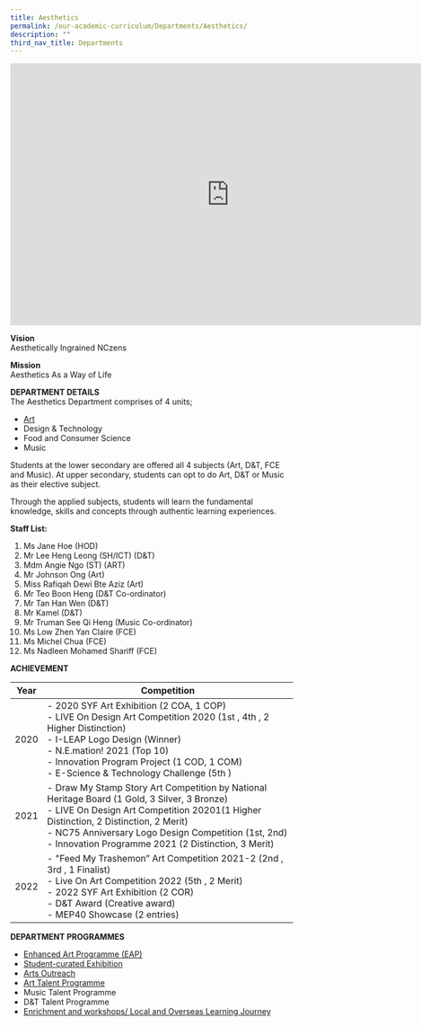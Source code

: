 ```yaml
---
title: Aesthetics
permalink: /our-academic-curriculum/Departments/Aesthetics/
description: ""
third_nav_title: Departments
---
```

<iframe allowfullscreen="true" height="467" width="780" frameborder="0" src="https://docs.google.com/presentation/d/e/2PACX-1vQcur9S8hGz8aRUzFkpZ4kkGkEL3N2Wp5U7OIqkzQ16sqwuPY-sRoeKChcy4rBABHqc5cUSn2aJKq4Z/embed?start=true&amp;loop=true&amp;delayms=5000"></iframe>

**Vision**<br>
Aesthetically Ingrained NCzens<br>

**Mission**<br>
Aesthetics As a Way of Life

**DEPARTMENT DETAILS**<br>
The Aesthetics Department comprises of 4 units;
- [Art](https://sites.google.com/moe.edu.sg/unitquelyncart/about-ncart)<br>
- Design &amp; Technology<br>
- Food and Consumer Science<br>
- Music<br>

Students at the lower secondary are offered all 4 subjects (Art, D&amp;T, FCE and Music). At upper secondary, students can opt to do Art, D&amp;T or Music as their elective subject.<br>

Through the applied subjects, students will learn the fundamental knowledge, skills and concepts through authentic learning experiences.<br>

**Staff List:**<br>
1. Ms Jane Hoe (HOD)<br>
2. Mr Lee Heng Leong (SH/ICT) (D&amp;T)<br>
3.  Mdm Angie Ngo (ST) (ART)<br>
4.  Mr Johnson Ong (Art)<br>
5.  Miss Rafiqah Dewi Bte Aziz (Art)<br>
6.  Mr Teo Boon Heng (D&amp;T Co-ordinator)<br>
7.  Mr Tan Han Wen (D&amp;T)<br>
8.  Mr Kamel (D&amp;T)<br>
9.  Mr Truman See Qi Heng (Music Co-ordinator)<br>
10.  Ms Low Zhen Yan Claire (FCE)<br>
11.  Ms Michel Chua (FCE)<br>
12.  Ms Nadleen Mohamed Shariff (FCE)<br>

**ACHIEVEMENT**<br>

| **Year** | **Competition** | 
| -------- | -------- |
| 2020 | - 2020 SYF Art Exhibition (2 COA, 1 COP)<br>- LIVE On Design Art Competition 2020 (1st , 4th , 2 Higher Distinction)<br>- I-LEAP Logo Design (Winner)<br>- N.E.mation! 2021 (Top 10)<br>- Innovation Program Project (1 COD, 1 COM)<br>- E-Science &amp; Technology Challenge (5th )|
| 2021 | - Draw My Stamp Story Art Competition by National Heritage Board (1 Gold, 3 Silver, 3 Bronze)<br>- LIVE On Design Art Competition 20201(1 Higher Distinction, 2 Distinction, 2 Merit)<br>- NC75 Anniversary Logo Design Competition (1st, 2nd)<br>- Innovation Programme 2021 (2 Distinction, 3 Merit) |
| 2022 |- "Feed My Trashemon” Art Competition 2021-2 (2nd , 3rd , 1 Finalist)<br>- Live On Art Competition 2022 (5th , 2 Merit)<br>-  2022 SYF Art Exhibition (2 COR)<br>- D&amp;T Award (Creative award)<br>- MEP40 Showcase (2 entries)|

**DEPARTMENT PROGRAMMES**

* [Enhanced Art Programme (EAP)](https://sites.google.com/moe.edu.sg/unitquelyncart/ncart-talent-development/enhanced-art-programme-eap)<br> 
* [Student-curated Exhibition ](https://sites.google.com/moe.edu.sg/unitquelyncart/art-learning-experiences/exhibition)<br> 
* [Arts Outreach](https://sites.google.com/moe.edu.sg/unitquelyncart/art-learning-experiences/ncart-outreach)<br> 
* [Art Talent Programme](https://sites.google.com/moe.edu.sg/unitquelyncart/ncart-talent-development/art-talent-programme-atp)<br> 
* Music Talent Programme<br> 
* D&amp;T Talent Programme<br>
* [Enrichment and workshops/ Local and Overseas Learning Journey](https://sites.google.com/moe.edu.sg/unitquelyncart/ncart-talent-development/enhanced-art-programme-eap)<br>